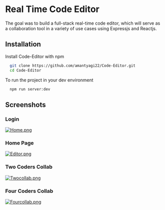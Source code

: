 
# Real Time Code Editor

The goal was to build a full-stack real-time code editor, which will
serve as a collaboration tool in a variety of use cases using Expressjs
and Reactjs.







## Installation

Install Code-Editor with npm

```bash
  git clone https://github.com/amantyagi22/Code-Editor.git
  cd Code-Editor
```

To run the project in your dev environment

```bash
  npm run server:dev
```

## Screenshots

### Login

[![Home.png](https://i.postimg.cc/ht6JMdn4/Home.png)](https://postimg.cc/LJk68hhG)

### Home Page

[![Editor.png](https://i.postimg.cc/1zdL8yDj/Editor.png)](https://postimg.cc/Mcys42P7)

### Two Coders Collab

[![Twocollab.png](https://i.postimg.cc/rFhgVQ1h/Twocollab.png)](https://postimg.cc/9r7y1PNT)

### Four Coders Collab

[![Fourcollab.png](https://i.postimg.cc/9MjY8S2f/Fourcollab.png)](https://postimg.cc/TyCbhtp8)


